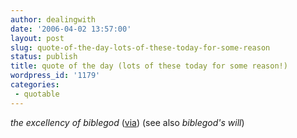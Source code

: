 ```yaml
---
author: dealingwith
date: '2006-04-02 13:57:00'
layout: post
slug: quote-of-the-day-lots-of-these-today-for-some-reason
status: publish
title: quote of the day (lots of these today for some reason!)
wordpress_id: '1179'
categories:
 - quotable
---
```


_the excellency of biblegod_ ([via][1]) (see also _biblegod's will_)

   [1]: http://julievw.blogspot.com/2006/04/prayer-new-study-suggests-that-prayer.html

